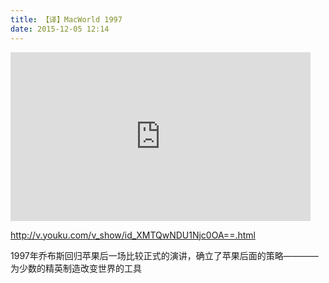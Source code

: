 ```yaml
---
title: 【译】MacWorld 1997
date: 2015-12-05 12:14
---
```


<iframe height=270 width=480 src='http://player.youku.com/embed/XMTQwNDU1Njc0OA==' frameborder=0></iframe>

<http://v.youku.com/v_show/id_XMTQwNDU1Njc0OA==.html>

1997年乔布斯回归苹果后一场比较正式的演讲，确立了苹果后面的策略————为少数的精英制造改变世界的工具



